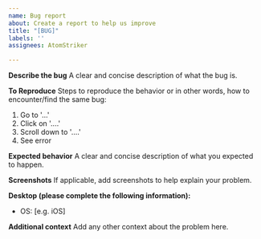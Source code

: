 ```yaml
---
name: Bug report
about: Create a report to help us improve
title: "[BUG]"
labels: ''
assignees: AtomStriker

---
```


**Describe the bug**
A clear and concise description of what the bug is.

**To Reproduce**
Steps to reproduce the behavior or in other words, how to encounter/find the same bug:
1. Go to '...'
2. Click on '....'
3. Scroll down to '....'
4. See error

**Expected behavior**
A clear and concise description of what you expected to happen.

**Screenshots**
If applicable, add screenshots to help explain your problem.

**Desktop (please complete the following information):**
 - OS: [e.g. iOS]

**Additional context**
Add any other context about the problem here.
